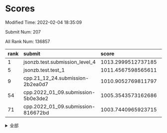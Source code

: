 # Scores

Modified Time: 2022-02-04 18:35:09

Submit Num: 207

All Rank Num: 136857

| rank |               submit               |       score        |       sigma        | pk_num |
| :--- | :--------------------------------- | :----------------- | :----------------- | :----- |
| 1    | jsonzb.test.submission_level_4     | 1013.2999512737185 | 0.808715968162543  | 2649   |
| 5    | jsonzb.test.test_1                 | 1011.4567598565611 | 0.7920549057890645 | 2644   |
| 9    | cpp.21_12_24.submission-2b2ea0d7   | 1010.9052769811797 | 0.7789260430290641 | 2644   |
| 54   | cpp.2022_01_09.submission-5b0e3de2 | 1005.3543573162686 | 0.7105566483435516 | 2647   |
| 71   | cpp.2022_01_09.submission-816672bd | 1003.7440965923715 | 0.7186986827171631 | 2641   |


<details>
<summary>全部</summary>

| rank |                 submit                 |       score        |       sigma        | pk_num |
| :--- | :------------------------------------- | :----------------- | :----------------- | :----- |
| 1    | jsonzb.test.submission_level_4         | 1013.2999512737185 | 0.808715968162543  | 2649   |
| 2    | gobigger.level_3.submission_level_3_21 | 1012.1083855653363 | 0.7832122126725948 | 2642   |
| 3    | gobigger.level_3.submission_level_3_0  | 1011.5260938631461 | 0.7689200513570161 | 2648   |
| 4    | gobigger.level_3.submission_level_3_16 | 1011.4756080428838 | 0.7873200941467716 | 2645   |
| 5    | jsonzb.test.test_1                     | 1011.4567598565611 | 0.7920549057890645 | 2644   |
| 6    | gobigger.level_3.submission_level_3_8  | 1011.2947456977502 | 0.787372971160217  | 2641   |
| 7    | gobigger.level_3.submission_level_3_19 | 1011.2835159913966 | 0.7801331889324977 | 2642   |
| 8    | gobigger.level_3.submission_level_3_23 | 1011.237092757665  | 0.7699473942969356 | 2645   |
| 9    | cpp.21_12_24.submission-2b2ea0d7       | 1010.9052769811797 | 0.7789260430290641 | 2644   |
| 10   | gobigger.level_3.submission_level_3_10 | 1010.8020360580196 | 0.7845222826851571 | 2646   |
| 11   | gobigger.level_3.submission_level_3_17 | 1010.7366920557084 | 0.7598807707982818 | 2640   |
| 12   | gobigger.level_3.submission_level_3_46 | 1010.6421298686245 | 0.7611119522475283 | 2644   |
| 13   | gobigger.level_3.submission_level_3_32 | 1010.6172195169703 | 0.7849992171316524 | 2641   |
| 14   | gobigger.level_3.submission_level_3_15 | 1010.4684587783773 | 0.7775584895182048 | 2645   |
| 15   | gobigger.level_3.submission_level_3_3  | 1010.3727336236977 | 0.7355907529687544 | 2646   |
| 16   | gobigger.level_3.submission_level_3_1  | 1010.369141610518  | 0.7875399506903179 | 2645   |
| 17   | gobigger.level_3.submission_level_3_45 | 1010.3663156463731 | 0.7413421587561323 | 2649   |
| 18   | gobigger.level_3.submission_level_3_25 | 1010.361707771422  | 0.7626534665280199 | 2644   |
| 19   | gobigger.level_3.submission_level_3_48 | 1010.2917722548087 | 0.7501319344727023 | 2640   |
| 20   | gobigger.level_3.submission_level_3_5  | 1010.2829432706898 | 0.77191535077182   | 2647   |
| 21   | gobigger.level_3.submission_level_3_38 | 1010.2609572136486 | 0.7553173422963898 | 2646   |
| 22   | gobigger.level_3.submission_level_3_49 | 1010.2511413984859 | 0.762747883268358  | 2643   |
| 23   | gobigger.level_3.submission_level_3_14 | 1010.231515825115  | 0.8018268937589097 | 2642   |
| 24   | gobigger.level_3.submission_level_3_20 | 1010.1936977931829 | 0.759593924666335  | 2641   |
| 25   | gobigger.level_3.submission_level_3_2  | 1009.9492766955418 | 0.7601895912619914 | 2645   |
| 26   | gobigger.level_3.submission_level_3_31 | 1009.9487291994172 | 0.7647989373374301 | 2646   |
| 27   | gobigger.level_3.submission_level_3_40 | 1009.8383259615653 | 0.7533884436442826 | 2648   |
| 28   | gobigger.level_3.submission_level_3_34 | 1009.801822159243  | 0.7526021489812402 | 2646   |
| 29   | gobigger.level_3.submission_level_3_9  | 1009.8016746398424 | 0.7641909531085871 | 2645   |
| 30   | gobigger.level_3.submission_level_3_36 | 1009.7978878085311 | 0.74974397484894   | 2646   |
| 31   | gobigger.level_3.submission_level_3_4  | 1009.7372022040063 | 0.7609944740602037 | 2642   |
| 32   | gobigger.level_3.submission_level_3_18 | 1009.7003314513082 | 0.7433114754123121 | 2641   |
| 33   | gobigger.level_3.submission_level_3_27 | 1009.6411349941186 | 0.7382087648368311 | 2645   |
| 34   | gobigger.level_3.submission_level_3_12 | 1009.6409910045411 | 0.7598073384481333 | 2649   |
| 35   | gobigger.level_3.submission_level_3_43 | 1009.6393141023207 | 0.7497410599246059 | 2648   |
| 36   | gobigger.level_3.submission_level_3_6  | 1009.5263538487483 | 0.751589293648783  | 2647   |
| 37   | gobigger.level_3.submission_level_3_11 | 1009.5002135228889 | 0.7596060112791094 | 2642   |
| 38   | gobigger.level_3.submission_level_3_28 | 1009.4684425380905 | 0.7538406296218193 | 2644   |
| 39   | gobigger.level_3.submission_level_3_37 | 1009.4534896475582 | 0.7661113638683026 | 2642   |
| 40   | gobigger.level_3.submission_level_3_35 | 1009.4359902881013 | 0.755482352936867  | 2643   |
| 41   | gobigger.level_3.submission_level_3_30 | 1009.4084029891071 | 0.7326637161193584 | 2647   |
| 42   | gobigger.level_3.submission_level_3_26 | 1009.3894087180092 | 0.7586149065333354 | 2651   |
| 43   | gobigger.level_3.submission_level_3_29 | 1009.2625983252258 | 0.7620967940629213 | 2641   |
| 44   | gobigger.level_3.submission_level_3_24 | 1009.0966510668427 | 0.7481013379626185 | 2642   |
| 45   | gobigger.level_3.submission_level_3_13 | 1009.0642126572096 | 0.756608530622894  | 2643   |
| 46   | gobigger.level_3.submission_level_3_41 | 1008.9719159168222 | 0.7528156593450983 | 2645   |
| 47   | gobigger.level_3.submission_level_3_42 | 1008.7845176706038 | 0.7454749676042652 | 2644   |
| 48   | gobigger.level_3.submission_level_3_7  | 1008.720473319616  | 0.73017459395781   | 2644   |
| 49   | gobigger.level_3.submission_level_3_47 | 1008.7101168264594 | 0.7499677864481049 | 2647   |
| 50   | gobigger.level_3.submission_level_3_44 | 1008.5571968966493 | 0.7468632295256267 | 2648   |
| 51   | gobigger.level_3.submission_level_3_22 | 1008.5356612712276 | 0.7700180945686848 | 2642   |
| 52   | gobigger.level_3.submission_level_3_39 | 1008.299595115863  | 0.7434961563470853 | 2646   |
| 53   | gobigger.level_3.submission_level_3_33 | 1007.3815784694709 | 0.7448158965157111 | 2640   |
| 54   | cpp.2022_01_09.submission-5b0e3de2     | 1005.3543573162686 | 0.7105566483435516 | 2647   |
| 55   | gobigger.level_1.submission_level_1_15 | 1004.9124541226305 | 0.7265917901950871 | 2649   |
| 56   | gobigger.level_1.submission_level_1_6  | 1004.7196814355567 | 0.7176733097323503 | 2646   |
| 57   | gobigger.level_1.submission_level_1_12 | 1004.6129945329524 | 0.711579550359618  | 2641   |
| 58   | gobigger.level_1.submission_level_1_9  | 1004.5970685265753 | 0.7213325700917056 | 2647   |
| 59   | gobigger.level_1.submission_level_1_8  | 1004.5531285930472 | 0.7110907958145033 | 2646   |
| 60   | gobigger.level_1.submission_level_1_24 | 1004.4147223121557 | 0.7042709207672395 | 2642   |
| 61   | gobigger.level_1.submission_level_1_48 | 1004.369467672347  | 0.725125129613689  | 2643   |
| 62   | gobigger.level_1.submission_level_1_23 | 1004.3627779668977 | 0.7291826822894923 | 2648   |
| 63   | gobigger.level_1.submission_level_1_5  | 1004.1572077634293 | 0.7245766674373195 | 2647   |
| 64   | gobigger.level_1.submission_level_1_39 | 1004.0702313686747 | 0.707768438507907  | 2650   |
| 65   | gobigger.level_1.submission_level_1_42 | 1004.0650002611673 | 0.7307680703612278 | 2643   |
| 66   | gobigger.level_1.submission_level_1_45 | 1003.9909593493596 | 0.7183424187062734 | 2641   |
| 67   | gobigger.level_1.submission_level_1_31 | 1003.9625732487718 | 0.719341376645554  | 2644   |
| 68   | gobigger.level_1.submission_level_1_32 | 1003.7760346269528 | 0.7169672419801157 | 2646   |
| 69   | gobigger.level_1.submission_level_1_2  | 1003.7731781481104 | 0.7101374209301704 | 2645   |
| 70   | gobigger.level_1.submission_level_1_16 | 1003.7558623994586 | 0.7168271255183843 | 2644   |
| 71   | cpp.2022_01_09.submission-816672bd     | 1003.7440965923715 | 0.7186986827171631 | 2641   |
| 72   | gobigger.level_1.submission_level_1_27 | 1003.7058930556603 | 0.7111042620205349 | 2649   |
| 73   | gobigger.level_1.submission_level_1_17 | 1003.6962935910511 | 0.7150703435230631 | 2644   |
| 74   | gobigger.level_1.submission_level_1_26 | 1003.6118397867097 | 0.7180738402486692 | 2640   |
| 75   | gobigger.level_1.submission_level_1_0  | 1003.5066382383668 | 0.7112855276710626 | 2647   |
| 76   | gobigger.level_1.submission_level_1_36 | 1003.494472183603  | 0.7123527815327942 | 2643   |
| 77   | gobigger.level_1.submission_level_1_34 | 1003.4101361124226 | 0.7208048638062359 | 2645   |
| 78   | gobigger.level_1.submission_level_1_40 | 1003.3915724734557 | 0.7116034065379229 | 2646   |
| 79   | gobigger.level_1.submission_level_1_47 | 1003.3214387447305 | 0.7030734768993437 | 2648   |
| 80   | gobigger.level_1.submission_level_1_4  | 1003.2198563569676 | 0.7038842723848733 | 2641   |
| 81   | gobigger.level_1.submission_level_1_18 | 1003.2000635685474 | 0.7134381919379981 | 2639   |
| 82   | gobigger.level_1.submission_level_1_14 | 1003.1872671631522 | 0.7221104541868716 | 2646   |
| 83   | gobigger.level_1.submission_level_1_1  | 1003.063396425985  | 0.722920361052759  | 2645   |
| 84   | gobigger.level_1.submission_level_1_11 | 1003.0339459738461 | 0.7279332535690279 | 2645   |
| 85   | gobigger.level_1.submission_level_1_21 | 1003.0027448458846 | 0.7221216046477131 | 2647   |
| 86   | gobigger.level_1.submission_level_1_20 | 1002.9755491265113 | 0.7156408334899326 | 2650   |
| 87   | gobigger.level_1.submission_level_1_13 | 1002.9510424631909 | 0.7197403463814276 | 2640   |
| 88   | gobigger.level_1.submission_level_1_29 | 1002.9460590418687 | 0.7080147097981917 | 2642   |
| 89   | gobigger.level_1.submission_level_1_46 | 1002.8875384090201 | 0.7225558534541021 | 2642   |
| 90   | gobigger.level_1.submission_level_1_49 | 1002.8323976861099 | 0.7245716183120625 | 2646   |
| 91   | gobigger.level_1.submission_level_1_44 | 1002.7582788147545 | 0.702634185957219  | 2640   |
| 92   | gobigger.level_1.submission_level_1_28 | 1002.7438980246329 | 0.7195416947147504 | 2646   |
| 93   | gobigger.level_1.submission_level_1_43 | 1002.6355572377158 | 0.7127450754596774 | 2644   |
| 94   | gobigger.level_1.submission_level_1_3  | 1002.6207309040642 | 0.7284504422011414 | 2641   |
| 95   | gobigger.level_1.submission_level_1_33 | 1002.5409168994279 | 0.7219051272094881 | 2645   |
| 96   | gobigger.level_1.submission_level_1_41 | 1002.4495488644874 | 0.7230353900495718 | 2646   |
| 97   | gobigger.level_1.submission_level_1_10 | 1002.4447671151722 | 0.710829267360496  | 2644   |
| 98   | gobigger.level_1.submission_level_1_25 | 1002.4213205835371 | 0.7100073842792005 | 2644   |
| 99   | gobigger.level_1.submission_level_1_35 | 1002.3841592411015 | 0.7280800048907623 | 2642   |
| 100  | gobigger.level_1.submission_level_1_22 | 1002.3723750616597 | 0.7135092403956041 | 2648   |
| 101  | gobigger.level_1.submission_level_1_30 | 1002.3660975988321 | 0.716759651002051  | 2640   |
| 102  | gobigger.level_1.submission_level_1_19 | 1002.3292577607066 | 0.7158562763279979 | 2643   |
| 103  | gobigger.level_1.submission_level_1_37 | 1002.3076815708905 | 0.7181780606811742 | 2644   |
| 104  | gobigger.level_1.submission_level_1_7  | 1002.1492842189323 | 0.7127202215162889 | 2641   |
| 105  | gobigger.level_1.submission_level_1_38 | 1002.1350426390532 | 0.725368203365813  | 2648   |
| 106  | gobigger.random.submission_random_47   | 997.8198499458908  | 0.7060940711668937 | 2646   |
| 107  | gobigger.random.submission_random_35   | 997.509679796257   | 0.6997489170686092 | 2644   |
| 108  | gobigger.random.submission_random_21   | 997.0414162577329  | 0.7076823056343186 | 2647   |
| 109  | gobigger.random.submission_random_23   | 997.013330135353   | 0.7224933739778949 | 2648   |
| 110  | gobigger.random.submission_random_44   | 996.9993377099531  | 0.6996280991865323 | 2639   |
| 111  | gobigger.random.submission_random_30   | 996.9946849482861  | 0.7093553307155864 | 2644   |
| 112  | gobigger.random.submission_random_48   | 996.9128534955947  | 0.715558828540074  | 2640   |
| 113  | gobigger.random.submission_random_37   | 996.8466957885291  | 0.7156979563802828 | 2653   |
| 114  | gobigger.random.submission_random_46   | 996.7830580984153  | 0.7060926423319706 | 2646   |
| 115  | gobigger.random.submission_random_29   | 996.7770111024148  | 0.7199330781326332 | 2643   |
| 116  | gobigger.random.submission_random_11   | 996.6316539357275  | 0.7014907536034903 | 2645   |
| 117  | gobigger.random.submission_random_43   | 996.5702357001298  | 0.716803372573591  | 2646   |
| 118  | gobigger.random.submission_random_3    | 996.5502709994192  | 0.7213721263410608 | 2646   |
| 119  | gobigger.random.submission_random_36   | 996.4792864348705  | 0.7024422355484201 | 2642   |
| 120  | gobigger.random.submission_random_28   | 996.3779219866668  | 0.7049744243835495 | 2643   |
| 121  | gobigger.random.submission_random_1    | 996.3473634932237  | 0.717782531804     | 2645   |
| 122  | gobigger.random.submission_random_4    | 996.2041891497936  | 0.6989088000323997 | 2651   |
| 123  | gobigger.random.submission_random_19   | 996.1913931800387  | 0.7072756634172948 | 2646   |
| 124  | gobigger.random.submission_random_16   | 996.111414068006   | 0.7016015116307552 | 2644   |
| 125  | gobigger.random.submission_random_15   | 996.0884841448927  | 0.7106770869906367 | 2647   |
| 126  | gobigger.random.submission_random_18   | 996.0652879366266  | 0.7185170894839893 | 2642   |
| 127  | gobigger.random.submission_random_25   | 996.0563270720572  | 0.7159057743981302 | 2646   |
| 128  | gobigger.random.submission_random_2    | 995.9510923735638  | 0.7141918893257482 | 2645   |
| 129  | gobigger.random.submission_random_24   | 995.8457880100567  | 0.712633033750552  | 2646   |
| 130  | gobigger.random.submission_random_6    | 995.7431095170896  | 0.717162536065093  | 2645   |
| 131  | gobigger.random.submission_random_38   | 995.737415949239   | 0.7136477708731935 | 2645   |
| 132  | gobigger.random.submission_random_22   | 995.6717328565256  | 0.7119788295276354 | 2648   |
| 133  | gobigger.random.submission_random_32   | 995.6641457481037  | 0.7181741790798245 | 2641   |
| 134  | gobigger.random.submission_random_31   | 995.6589702642085  | 0.7223535305963548 | 2646   |
| 135  | gobigger.random.submission_random_14   | 995.6441635060048  | 0.7261042790753057 | 2645   |
| 136  | gobigger.random.submission_random_40   | 995.6373470278911  | 0.7077784763847162 | 2646   |
| 137  | gobigger.random.submission_random_8    | 995.6336560975026  | 0.7172158822746197 | 2645   |
| 138  | gobigger.random.submission_random_13   | 995.6334149874297  | 0.7188438079972739 | 2643   |
| 139  | gobigger.random.submission_random_27   | 995.5679900130258  | 0.7084814736127665 | 2647   |
| 140  | gobigger.random.submission_random_45   | 995.5615571597951  | 0.7053865005784878 | 2642   |
| 141  | gobigger.random.submission_random_20   | 995.4178852616226  | 0.7155307488709546 | 2641   |
| 142  | gobigger.random.submission_random_41   | 995.4048090937405  | 0.7215162576067518 | 2642   |
| 143  | gobigger.random.submission_random_7    | 995.3830470538455  | 0.7188772477899429 | 2643   |
| 144  | gobigger.random.submission_random_9    | 995.36831516231    | 0.7065282773583215 | 2647   |
| 145  | gobigger.random.submission_random_42   | 995.3379199684365  | 0.7252106596868368 | 2644   |
| 146  | gobigger.random.submission_random_39   | 995.3023279414552  | 0.7154605025856366 | 2645   |
| 147  | gobigger.random.submission_random_5    | 995.2697535905579  | 0.7176480242653839 | 2637   |
| 148  | gobigger.random.submission_random_17   | 995.2270786560213  | 0.715402233311115  | 2642   |
| 149  | gobigger.random.submission_random_10   | 995.0035354578921  | 0.7060726509197696 | 2650   |
| 150  | gobigger.random.submission_random_12   | 994.9677861547456  | 0.7123635749186618 | 2641   |
| 151  | gobigger.random.submission_random_33   | 994.8976778582219  | 0.7302294948233611 | 2643   |
| 152  | gobigger.random.submission_random_0    | 994.8926992256391  | 0.7106676451583973 | 2647   |
| 153  | gobigger.random.submission_random_34   | 994.8029466431412  | 0.7092849954673281 | 2646   |
| 154  | gobigger.random.submission_random_49   | 994.6079287294936  | 0.71651025061884   | 2641   |
| 155  | gobigger.level_2.submission_level_2_14 | 994.2117897135138  | 0.731237189038442  | 2638   |
| 156  | gobigger.random.submission_random_26   | 994.0587908640736  | 0.7190956806950755 | 2645   |
| 157  | gobigger.level_2.submission_level_2_23 | 993.6559541274228  | 0.7381275626077848 | 2650   |
| 158  | gobigger.level_2.submission_level_2_27 | 993.5602563837416  | 0.7490880351278305 | 2644   |
| 159  | gobigger.level_2.submission_level_2_31 | 993.5272822659558  | 0.7447114439453817 | 2646   |
| 160  | gobigger.level_2.submission_level_2_6  | 993.3990660516355  | 0.7345408508317031 | 2645   |
| 161  | gobigger.level_2.submission_level_2_47 | 993.3630012401045  | 0.7389621797656188 | 2646   |
| 162  | gobigger.level_2.submission_level_2_46 | 993.2678359927164  | 0.7449191072442032 | 2643   |
| 163  | gobigger.level_2.submission_level_2_19 | 993.2663008324331  | 0.7480372723156952 | 2646   |
| 164  | gobigger.level_2.submission_level_2_42 | 993.0997432559094  | 0.7343771238639399 | 2646   |
| 165  | gobigger.level_2.submission_level_2_37 | 992.9033435951396  | 0.7497790190362821 | 2644   |
| 166  | gobigger.level_2.submission_level_2_9  | 992.7738301927536  | 0.7251400448999961 | 2646   |
| 167  | gobigger.level_2.submission_level_2_28 | 992.7494753478986  | 0.7310372053469167 | 2650   |
| 168  | gobigger.level_2.submission_level_2_32 | 992.7140192311213  | 0.7496089237373648 | 2647   |
| 169  | gobigger.level_2.submission_level_2_13 | 992.5980962946562  | 0.7357864889438812 | 2646   |
| 170  | gobigger.level_2.submission_level_2_25 | 992.513262456266   | 0.7585384114918954 | 2645   |
| 171  | gobigger.level_2.submission_level_2_40 | 992.4395988648957  | 0.7433522147234553 | 2647   |
| 172  | gobigger.level_2.submission_level_2_7  | 992.4291710406494  | 0.72508850613397   | 2649   |
| 173  | gobigger.level_2.submission_level_2_39 | 992.4031057059802  | 0.7305272126960362 | 2642   |
| 174  | gobigger.level_2.submission_level_2_15 | 992.3354575922748  | 0.7470252477679181 | 2644   |
| 175  | gobigger.level_2.submission_level_2_12 | 992.3270850189256  | 0.7423281292747685 | 2649   |
| 176  | gobigger.level_2.submission_level_2_43 | 992.238163237074   | 0.7415272940551039 | 2644   |
| 177  | gobigger.level_2.submission_level_2_29 | 992.2180020461121  | 0.7486705895460313 | 2644   |
| 178  | gobigger.level_2.submission_level_2_3  | 992.1399445813605  | 0.7606076067470355 | 2642   |
| 179  | gobigger.level_2.submission_level_2_48 | 992.137664847604   | 0.7348853202165803 | 2640   |
| 180  | gobigger.level_2.submission_level_2_22 | 992.10792402876    | 0.7293925085813294 | 2641   |
| 181  | gobigger.level_2.submission_level_2_36 | 992.0562756230554  | 0.7501426791703819 | 2641   |
| 182  | gobigger.level_2.submission_level_2_33 | 992.0150554561333  | 0.7537118722412314 | 2649   |
| 183  | gobigger.level_2.submission_level_2_2  | 991.9604938628522  | 0.7398707304175303 | 2646   |
| 184  | gobigger.level_2.submission_level_2_49 | 991.9408238213284  | 0.7464316469614579 | 2644   |
| 185  | gobigger.level_2.submission_level_2_10 | 991.9373277243192  | 0.739654892582271  | 2643   |
| 186  | gobigger.level_2.submission_level_2_4  | 991.8103958290507  | 0.7551197252939419 | 2645   |
| 187  | gobigger.level_2.submission_level_2_41 | 991.6875625790383  | 0.745398290315899  | 2646   |
| 188  | gobigger.level_2.submission_level_2_18 | 991.6268984921917  | 0.7437168425182883 | 2639   |
| 189  | gobigger.level_2.submission_level_2_26 | 991.5682767493777  | 0.7455531351310974 | 2644   |
| 190  | gobigger.level_2.submission_level_2_1  | 991.545880412317   | 0.7607100556006223 | 2650   |
| 191  | gobigger.level_2.submission_level_2_17 | 991.4933001571139  | 0.7303973055485559 | 2648   |
| 192  | gobigger.level_2.submission_level_2_34 | 991.4838917899872  | 0.7722926585726341 | 2639   |
| 193  | gobigger.level_2.submission_level_2_45 | 991.4650122332416  | 0.7494370475468151 | 2642   |
| 194  | gobigger.level_2.submission_level_2_16 | 991.4186209660157  | 0.7631216930054324 | 2641   |
| 195  | gobigger.level_2.submission_level_2_20 | 991.3904675826994  | 0.7628217486588744 | 2646   |
| 196  | gobigger.level_2.submission_level_2_30 | 991.3721535536929  | 0.7544613951179181 | 2644   |
| 197  | gobigger.level_2.submission_level_2_8  | 991.3489708262075  | 0.7436142958226096 | 2643   |
| 198  | gobigger.level_2.submission_level_2_5  | 991.2623717471993  | 0.7688418458038948 | 2645   |
| 199  | gobigger.level_2.submission_level_2_24 | 991.0942005569984  | 0.7841774211132195 | 2647   |
| 200  | gobigger.level_2.submission_level_2_35 | 991.0469992785764  | 0.7563721686931631 | 2648   |
| 201  | gobigger.level_2.submission_level_2_21 | 990.9979925298037  | 0.7461519239293203 | 2646   |
| 202  | gobigger.level_2.submission_level_2_38 | 990.7267253640191  | 0.7564378725706693 | 2644   |
| 203  | gobigger.level_2.submission_level_2_11 | 990.3194110868293  | 0.7628820605150899 | 2649   |
| 204  | gobigger.level_2.submission_level_2_0  | 990.0463312300919  | 0.768732241278273  | 2642   |
| 205  | gobigger.level_2.submission_level_2_44 | 989.7853699575926  | 0.7686369671167846 | 2643   |
| 206  | gobigger.none.submission_none_1        | 976.7347687647194  | 1.4780818249641459 | 2650   |
| 207  | gobigger.none.submission_none_0        | 975.4230050795659  | 1.4909284099610791 | 2643   |

</details>